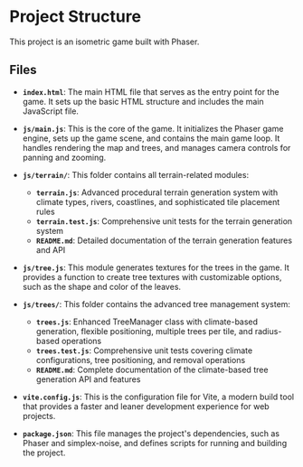 # Project Structure

This project is an isometric game built with Phaser.

## Files

- **`index.html`**: The main HTML file that serves as the entry point for the game. It sets up the basic HTML structure and includes the main JavaScript file.

- **`js/main.js`**: This is the core of the game. It initializes the Phaser game engine, sets up the game scene, and contains the main game loop. It handles rendering the map and trees, and manages camera controls for panning and zooming.

- **`js/terrain/`**: This folder contains all terrain-related modules:

  - **`terrain.js`**: Advanced procedural terrain generation system with climate types, rivers, coastlines, and sophisticated tile placement rules
  - **`terrain.test.js`**: Comprehensive unit tests for the terrain generation system
  - **`README.md`**: Detailed documentation of the terrain generation features and API

- **`js/tree.js`**: This module generates textures for the trees in the game. It provides a function to create tree textures with customizable options, such as the shape and color of the leaves.

- **`js/trees/`**: This folder contains the advanced tree management system:

  - **`trees.js`**: Enhanced TreeManager class with climate-based generation, flexible positioning, multiple trees per tile, and radius-based operations
  - **`trees.test.js`**: Comprehensive unit tests covering climate configurations, tree positioning, and removal operations
  - **`README.md`**: Complete documentation of the climate-based tree generation API and features

- **`vite.config.js`**: This is the configuration file for Vite, a modern build tool that provides a faster and leaner development experience for web projects.

- **`package.json`**: This file manages the project's dependencies, such as Phaser and simplex-noise, and defines scripts for running and building the project.
